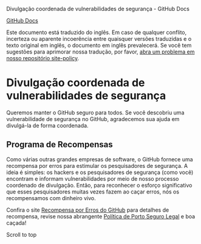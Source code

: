 Divulgação coordenada de vulnerabilidades de segurança - GitHub Docs

[](/pt)[GitHub Docs](/pt)

Este documento está traduzido do inglês. Em caso de qualquer conflito, incerteza ou aparente incoerência entre quaisquer versões traduzidas e o texto original em inglês, o documento em inglês prevalecerá. Se você tem sugestões para aprimorar nossa tradução, por favor, [abra um problema em nosso repositório site-policy](https://github.com/github/site-policy/issues).

Divulgação coordenada de vulnerabilidades de segurança
==========

Queremos manter o GitHub seguro para todos. Se você descobriu uma vulnerabilidade de segurança no GitHub, agradecemos sua ajuda em divulgá-la de forma coordenada.

[](#bounty-program)Programa de Recompensas
----------

Como várias outras grandes empresas de software, o GitHub fornece uma recompensa por erros para estimular os pesquisadores de segurança. A ideia é simples: os hackers e os pesquisadores de segurança (como você) encontram e informam vulnerabilidades por meio de nosso processo coordenado de divulgação. Então, para reconhecer o esforço significativo que esses pesquisadores muitas vezes fazem ao caçar erros, nós os recompensamos com dinheiro vivo.

Confira o site [Recompensa por Erros do GitHub](https://bounty.github.com) para detalhes de recompensa, revise nossa abrangente [Política de Porto Seguro Legal](/pt/articles/github-bug-bounty-program-legal-safe-harbor) e boa caçada!

Scroll to top
